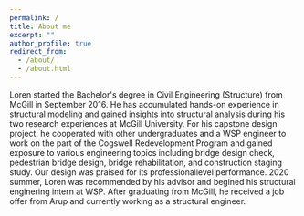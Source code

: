 ```yaml
---
permalink: /
title: About me
excerpt: ""
author_profile: true
redirect_from: 
  - /about/
  - /about.html
---
```


Loren started the Bachelor's degree in Civil Engineering (Structure) from McGill in September 2016. He has accumulated hands-on experience in structural modeling and gained insights into structural analysis during his two research experiences at McGill University. For his capstone design project, he cooperated with other undergraduates and a WSP engineer to work on the part of the Cogswell Redevelopment Program and gained exposure to various engineering topics including bridge design check, pedestrian bridge design, bridge rehabilitation, and construction staging study. Our design was praised for its professionallevel performance. 2020 summer, Loren was recommended by his advisor and begined his structural enginering intern at WSP. After graduating from McGill, he received a job offer from Arup and currently working as a structural engineer.
